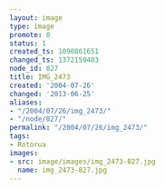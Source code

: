 ```yaml
---
layout: image
type: image
promote: 0
status: 1
created_ts: 1090861651
changed_ts: 1372159403
node_id: 827
title: IMG_2473
created: '2004-07-26'
changed: '2013-06-25'
aliases:
- "/2004/07/26/img_2473/"
- "/node/827/"
permalink: "/2004/07/26/img_2473/"
tags:
- Rotorua
images:
- src: image/images/img_2473-827.jpg
  name: img_2473-827.jpg
---
```


